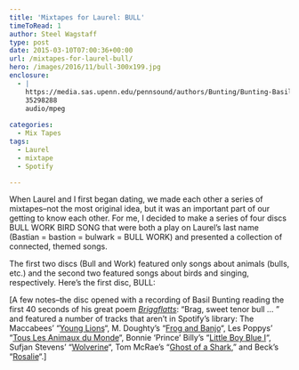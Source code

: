 ```yaml
---
title: 'Mixtapes for Laurel: BULL'
timeToRead: 1 
author: Steel Wagstaff
type: post
date: 2015-03-10T07:00:36+00:00
url: /mixtapes-for-laurel-bull/
hero: /images/2016/11/bull-300x199.jpg
enclosure:
  - |
    https://media.sas.upenn.edu/pennsound/authors/Bunting/Bunting-Basil_Complete-Reading_SUNY-Buffalo_07-29-66.mp3
    35298288
    audio/mpeg
    
categories:
  - Mix Tapes
tags:
  - Laurel
  - mixtape
  - Spotify

---
```

When Laurel and I first began dating, we made each other a series of mixtapes&#8211;not the most original idea, but it was an important part of our getting to know each other. For me, I decided to make a series of four discs BULL WORK BIRD SONG that were both a play on Laurel&#8217;s last name (Bastian = bastion = bulwark = BULL WORK) and presented a collection of connected, themed songs.

The first two discs (Bull and Work) featured only songs about animals (bulls, etc.) and the second two featured songs about birds and singing, respectively. Here&#8217;s the first disc, BULL:



[A few notes&#8211;the disc opened with a recording of Basil Bunting reading the first 40 seconds of his great poem _<a href="https://media.sas.upenn.edu/pennsound/authors/Bunting/Bunting-Basil_Complete-Reading_SUNY-Buffalo_07-29-66.mp3" target="_blank">Briggflatts</a>_: &#8220;Brag, sweet tenor bull &#8230; &#8221; and featured a number of tracks that aren&#8217;t in Spotify&#8217;s library: The Maccabees&#8217; &#8220;<a href="https://www.youtube.com/watch?v=8g0REgZYc_w" target="_blank">Young Lions</a>&#8220;, M. Doughty&#8217;s &#8220;<a href="https://www.youtube.com/watch?v=KQ7z8gbb2i8" target="_blank">Frog and Banjo</a>&#8220;, Les Poppys&#8217; &#8220;<a href="https://www.youtube.com/watch?v=XkGpo9RB0L4" target="_blank">Tous Les Animaux du Monde</a>&#8220;, Bonnie &#8216;Prince&#8217; Billy&#8217;s &#8220;<a href="https://www.youtube.com/watch?v=3K9_1R-bhF0" target="_blank">Little Boy Blue I</a>&#8220;, Sufjan Stevens&#8217; &#8220;<a href="https://www.youtube.com/watch?v=WlOXX-SQjtM" target="_blank">Wolverine</a>&#8220;, Tom McRae&#8217;s &#8220;<a href="https://www.youtube.com/watch?v=fYAZPynemNw" target="_blank">Ghost of a Shark</a>,&#8221; and Beck&#8217;s &#8220;<a href="https://www.youtube.com/watch?v=375eARe1vNQ" target="_blank">Rosalie</a>&#8220;.]